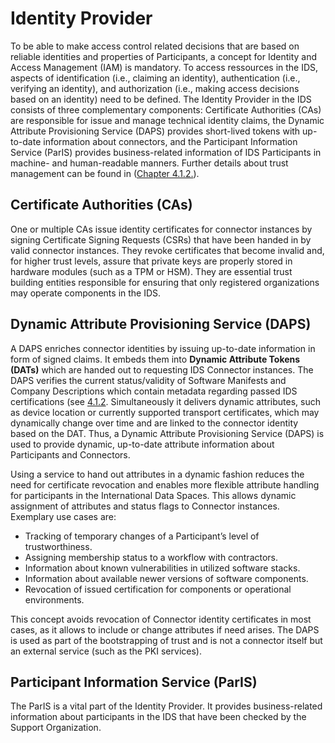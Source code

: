 # Identity Provider
To be able to make access control related decisions that are based on reliable identities and properties of Participants, a concept for Identity and Access Management (IAM) is mandatory. To access ressources in the IDS, aspects of identification (i.e., claiming an identity), authentication (i.e., verifying an identity), and authorization (i.e., making access decisions based on an identity) need to be defined.
The Identity Provider in the IDS consists of three complementary components: Certificate Authorities (CAs) are responsible for issue and manage technical identity claims, the Dynamic Attribute Provisioning Service (DAPS) provides short-lived tokens with up-to-date information about connectors, and the Participant Information Service (ParIS) provides business-related information of IDS Participants in machine- and human-readable manners. Further details about trust management can be found in ([Chapter 4.1.2.](/documentation/4_Perspectives_of_the_Reference_Architecture_Model/4_1_Security_Perspective/4_1_2_Identity_and_Trust_Management.md)).

## Certificate Authorities (CAs)

One or multiple CAs issue identity certificates for connector instances by signing Certificate Signing Requests (CSRs) that have been handed in by valid connector instances. They revoke certificates that become invalid and, for higher trust levels, assure that private keys are properly stored in hardware modules (such as a TPM or HSM). They are essential trust building entities responsible for ensuring that only registered organizations may operate components in the IDS.

## Dynamic Attribute Provisioning Service (DAPS)
A DAPS enriches connector identities by issuing up-to-date information in form of signed claims. It embeds them into **Dynamic Attribute Tokens (DATs)** which are handed out to requesting IDS Connector instances. The DAPS verifies the current status/validity of Software Manifests and Company Descriptions which contain metadata regarding passed IDS certifications (see [4.1.2](../../4_Perspectives_of_the_Reference_Architecture_Model/4_1_Security_Perspective/4_1_2_Identity_and_Trust_Management.md#describing-metadata). Simultaneously it delivers dynamic attributes, such as device location or currently supported transport certificates, which may dynamically change over time and are linked to the connector identity based on the DAT. Thus, a Dynamic Attribute Provisioning Service (DAPS) is used to provide dynamic, up-to-date attribute information about Participants and Connectors.

Using a service to hand out attributes in a dynamic fashion reduces the need for certificate revocation and enables more flexible attribute handling for participants in the International Data Spaces. This allows dynamic assignment of attributes and status flags to Connector instances. Exemplary use cases are:

* Tracking of temporary changes of a Participant’s level of trustworthiness.
* Assigning membership status to a workflow with contractors.
* Information about known vulnerabilities in utilized software stacks.
* Information about available newer versions of software components.
* Revocation of issued certification for components or operational environments.

This concept avoids revocation of Connector identity certificates in most cases, as it allows to include or change attributes if need arises. 
The DAPS is used as part of the bootstrapping of trust and is not a connector itself but an external service (such as the PKI services). 

## Participant Information Service (ParIS)

The ParIS is a vital part of the Identity Provider. It provides business-related information about participants in the IDS that have been checked by the Support Organization.
